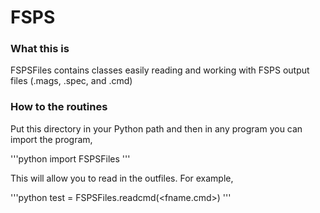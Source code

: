 FSPS
====


### What this is

FSPSFiles contains classes easily reading and working with FSPS output files (.mags, .spec, and .cmd)

### How to the routines 

Put this directory in your Python path and then in any program you can import the program,

'''python
import FSPSFiles
'''

This will allow you to read in the outfiles. For example,

'''python
test = FSPSFiles.readcmd(<fname.cmd>)
'''
